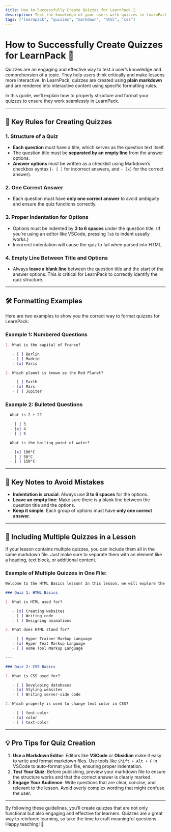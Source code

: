 ```yaml
---
title: How to Successfully Create Quizzes for LearnPack 📝
description: Test the knowledge of your users with quizzes in LearnPack
tags: ["learnpack", "quizzes", "markdown", "html", "css"]
---
```


# How to Successfully Create Quizzes for LearnPack 📝

Quizzes are an engaging and effective way to test a user’s knowledge and comprehension of a topic. They help users think critically and make lessons more interactive. In LearnPack, quizzes are created using **plain markdown** and are rendered into interactive content using specific formatting rules.

In this guide, we’ll explain how to properly structure and format your quizzes to ensure they work seamlessly in LearnPack.

---

## 🔑 Key Rules for Creating Quizzes

### 1. Structure of a Quiz

- **Each question** must have a title, which serves as the question text itself.
- The question title must be **separated by an empty line** from the answer options.
- **Answer options** must be written as a checklist using Markdown’s checkbox syntax (`- [ ]` for incorrect answers, and `- [x]` for the correct answer).

### 2. One Correct Answer

- Each question must have **only one correct answer** to avoid ambiguity and ensure the quiz functions correctly.

### 3. Proper Indentation for Options

- Options must be indented by **3 to 6 spaces** under the question title. (If you’re using an editor like VSCode, pressing `Tab` to indent usually works.)
- Incorrect indentation will cause the quiz to fail when parsed into HTML.

### 4. Empty Line Between Title and Options

- Always **leave a blank line** between the question title and the start of the answer options. This is critical for LearnPack to correctly identify the quiz structure.

---

## 🛠 Formatting Examples

Here are two examples to show you the correct way to format quizzes for LearnPack:

### Example 1: Numbered Questions

```md
1. What is the capital of France?

   - [ ] Berlin
   - [ ] Madrid
   - [x] Paris

2. Which planet is known as the Red Planet?

   - [ ] Earth
   - [x] Mars
   - [ ] Jupiter
```

### Example 2: Bulleted Questions

```md
- What is 2 + 2?

  - [ ] 3
  - [x] 4
  - [ ] 5

- What is the boiling point of water?

  - [x] 100°C
  - [ ] 50°C
  - [ ] 150°C
```

---

## 🚩 Key Notes to Avoid Mistakes

- **Indentation is crucial**: Always use **3 to 6 spaces** for the options.
- **Leave an empty line**: Make sure there is a blank line between the question title and the options.
- **Keep it simple**: Each group of options must have **only one correct answer**.

---

## 🧩 Including Multiple Quizzes in a Lesson

If your lesson contains multiple quizzes, you can include them all in the same markdown file. Just make sure to separate them with an element like a heading, text block, or additional content.

### Example of Multiple Quizzes in One File:

```md
Welcome to the HTML Basics lesson! In this lesson, we will explore the fundamentals of HTML.

### Quiz 1: HTML Basics

1. What is HTML used for?

   - [x] Creating websites
   - [ ] Writing code
   - [ ] Designing animations

2. What does HTML stand for?

   - [ ] Hyper Trainer Markup Language
   - [x] Hyper Text Markup Language
   - [ ] Home Tool Markup Language

---

### Quiz 2: CSS Basics

1. What is CSS used for?

   - [ ] Developing databases
   - [x] Styling websites
   - [ ] Writing server-side code

2. Which property is used to change text color in CSS?

   - [ ] font-color
   - [x] color
   - [ ] text-color
```

---

## 💡 Pro Tips for Quiz Creation

1. **Use a Markdown Editor**: Editors like **VSCode** or **Obsidian** make it easy to write and format markdown files. Use tools like `Shift + Alt + F` in VSCode to auto-format your file, ensuring proper indentation.
2. **Test Your Quiz**: Before publishing, preview your markdown file to ensure the structure works and that the correct answer is clearly marked.
3. **Engage Your Audience**: Write questions that are clear, concise, and relevant to the lesson. Avoid overly complex wording that might confuse the user.

---

By following these guidelines, you’ll create quizzes that are not only functional but also engaging and effective for learners. Quizzes are a great way to reinforce learning, so take the time to craft meaningful questions. Happy teaching! 🎉
